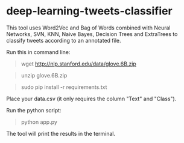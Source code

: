 # deep-learning-tweets-classifier

This tool uses Word2Vec and Bag of Words combined with Neural Networks, SVN, KNN, Naive Bayes, Decision Trees and ExtraTrees to classify tweets according to an annotated file.

Run this in command line:

> wget http://nlp.stanford.edu/data/glove.6B.zip

> unzip glove.6B.zip

> sudo pip install -r requirements.txt

Place your data.csv (it only requires the column "Text" and "Class").

Run the python script:

> python app.py

The tool will print the results in the terminal.
